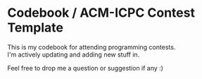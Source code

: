 # Codebook / ACM-ICPC Contest Template
This is my codebook for attending programming contests.  
I'm actively updating and adding new stuff in.

Feel free to drop me a question or suggestion if any :)
